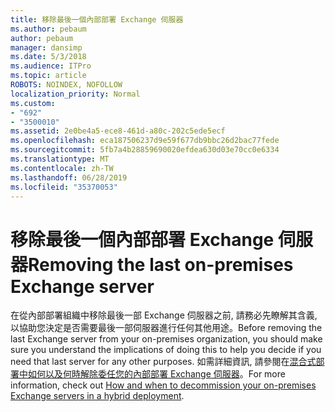 ```yaml
---
title: 移除最後一個內部部署 Exchange 伺服器
ms.author: pebaum
author: pebaum
manager: dansimp
ms.date: 5/3/2018
ms.audience: ITPro
ms.topic: article
ROBOTS: NOINDEX, NOFOLLOW
localization_priority: Normal
ms.custom:
- "692"
- "3500010"
ms.assetid: 2e0be4a5-ece8-461d-a80c-202c5ede5ecf
ms.openlocfilehash: eca187506237d9e59f677db9bbc26d2bac77fede
ms.sourcegitcommit: 5fb7a4b28859690020efdea630d03e70cc0e6334
ms.translationtype: MT
ms.contentlocale: zh-TW
ms.lasthandoff: 06/28/2019
ms.locfileid: "35370053"
---
```

# <a name="removing-the-last-on-premises-exchange-server"></a><span data-ttu-id="8c75e-102">移除最後一個內部部署 Exchange 伺服器</span><span class="sxs-lookup"><span data-stu-id="8c75e-102">Removing the last on-premises Exchange server</span></span>

<span data-ttu-id="8c75e-103">在從內部部署組織中移除最後一部 Exchange 伺服器之前, 請務必先瞭解其含義, 以協助您決定是否需要最後一部伺服器進行任何其他用途。</span><span class="sxs-lookup"><span data-stu-id="8c75e-103">Before removing the last Exchange server from your on-premises organization, you should make sure you understand the implications of doing this to help you decide if you need that last server for any other purposes.</span></span> <span data-ttu-id="8c75e-104">如需詳細資訊, 請參閱在[混合式部署中如何以及何時解除委任您的內部部署 Exchange 伺服器](https://technet.microsoft.com/library/dn931280%28v=exchg.150%29.aspx)。</span><span class="sxs-lookup"><span data-stu-id="8c75e-104">For more information, check out [How and when to decommission your on-premises Exchange servers in a hybrid deployment](https://technet.microsoft.com/library/dn931280%28v=exchg.150%29.aspx).</span></span>
  